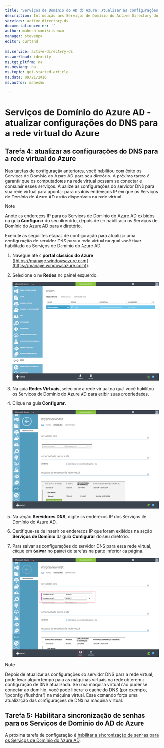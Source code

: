 ```yaml
---
title: 'Serviços de Domínio do AD do Azure: Atualizar as configurações do DNS para a rede virtual do Azure | Microsoft Docs'
description: Introdução aos Serviços de Domínio do Active Directory do Azure
services: active-directory-ds
documentationcenter: ''
author: mahesh-unnikrishnan
manager: stevenpo
editor: curtand

ms.service: active-directory-ds
ms.workload: identity
ms.tgt_pltfrm: na
ms.devlang: na
ms.topic: get-started-article
ms.date: 09/21/2016
ms.author: maheshu

---
```

# Serviços de Domínio do Azure AD - atualizar configurações do DNS para a rede virtual do Azure
## Tarefa 4: atualizar as configurações do DNS para a rede virtual do Azure
Nas tarefas de configuração anteriores, você habilitou com êxito os Serviços de Domínio do Azure AD para seu diretório. A próxima tarefa é garantir que os computadores na rede virtual possam se conectar e consumir esses serviços. Atualize as configurações do servidor DNS para sua rede virtual para apontar para os dois endereços IP em que os Serviços de Domínio do Azure AD estão disponíveis na rede virtual.

> [!NOTE]
> Anote os endereços IP para os Serviços de Domínio do Azure AD exibidos na guia **Configurar** do seu diretório, depois de ter habilitado os Serviços de Domínio do Azure AD para o diretório.
> 
> 

Execute as seguintes etapas de configuração para atualizar uma configuração do servidor DNS para a rede virtual na qual você tiver habilitado os Serviços de Domínio do Azure AD.

1. Navegue até o **portal clássico do Azure** ([https://manage.windowsazure.com](https://manage.windowsazure.com)).
2. Selecione o nó **Redes** no painel esquerdo.
   
    ![Nó redes virtuais](./media/active-directory-domain-services-getting-started/virtual-network-select.png)
3. Na guia **Redes Virtuais**, selecione a rede virtual na qual você habilitou os Serviços de Domínio do Azure AD para exibir suas propriedades.
4. Clique na guia **Configurar**.
   
    ![Nó redes virtuais](./media/active-directory-domain-services-getting-started/virtual-network-configure-tab.png)
5. Na seção **Servidores DNS**, digite os endereços IP dos Serviços de Domínio do Azure AD.
6. Certifique-se de inserir os endereços IP que foram exibidos na seção **Serviços de Domínio** da guia **Configurar** do seu diretório.
7. Para salvar as configurações do servidor DNS para essa rede virtual, clique em **Salvar** no painel de tarefas na parte inferior da página.
   
   ![Atualizar as configurações do servidor DNS para a rede virtual.](./media/active-directory-domain-services-getting-started/update-dns.png)

> [!NOTE]
> Depois de atualizar as configurações do servidor DNS para a rede virtual, pode levar algum tempo para as máquinas virtuais na rede obterem a configuração de DNS atualizada. Se uma máquina virtual não puder se conectar ao domínio, você pode liberar o cache do DNS (por exemplo, 'ipconfig /flushdns') na máquina virtual. Esse comando força uma atualização das configurações de DNS na máquina virtual.
> 
> 

## Tarefa 5: Habilitar a sincronização de senhas para os Serviços de Domínio do AD do Azure
A próxima tarefa de configuração é [habilitar a sincronização de senhas para os Serviços de Domínio do Azure AD](active-directory-ds-getting-started-password-sync.md).

<!---HONumber=AcomDC_0928_2016-->